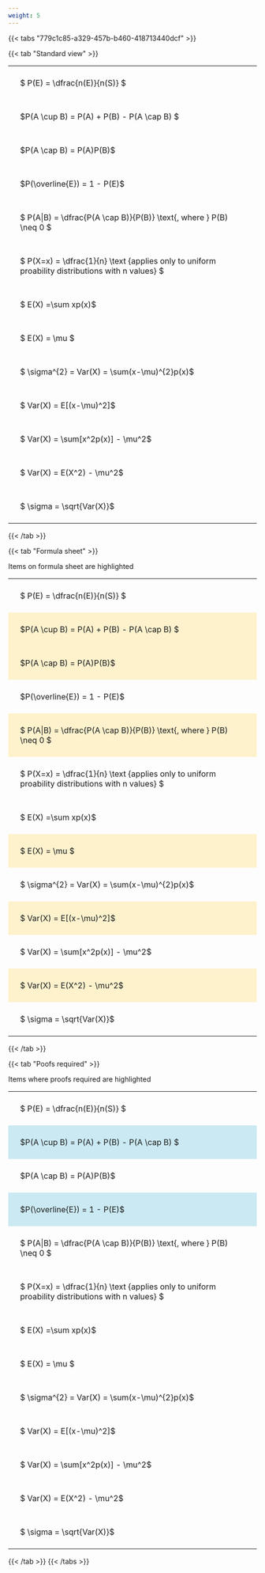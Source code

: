 ```yaml
---
weight: 5
---
```


{{< tabs "779c1c85-a329-457b-b460-418713440dcf" >}}

{{< tab "Standard view" >}}

<style type="text/css">
#T_8bdc6 th.col_heading {
  text-align: left;
  font-size: 1em;
}
#T_8bdc6 td {
  text-align: left;
  font-size: 1em;
  padding: 1.5em;
}
</style>
<table id="T_8bdc6">
  <thead>
  </thead>
  <tbody>
    <tr>
      <td id="T_8bdc6_row0_col0" class="data row0 col0" >$ P(E) = \dfrac{n(E)}{n(S)} $</td>
    </tr>
    <tr>
      <td id="T_8bdc6_row1_col0" class="data row1 col0" >$P(A \cup B) = P(A) + P(B) - P(A \cap B) $</td>
    </tr>
    <tr>
      <td id="T_8bdc6_row2_col0" class="data row2 col0" >$P(A \cap B)  = P(A)P(B)$</td>
    </tr>
    <tr>
      <td id="T_8bdc6_row3_col0" class="data row3 col0" >$P(\overline{E}) = 1 - P(E)$</td>
    </tr>
    <tr>
      <td id="T_8bdc6_row4_col0" class="data row4 col0" >$ P(A|B) = \dfrac{P(A \cap B)}{P(B)} \text{, where } P(B) \neq 0 $</td>
    </tr>
    <tr>
      <td id="T_8bdc6_row5_col0" class="data row5 col0" >$ P(X=x) =  \dfrac{1}{n} 
\text {applies only to uniform proability distributions with n values} $</td>
    </tr>
    <tr>
      <td id="T_8bdc6_row6_col0" class="data row6 col0" >$ E(X) =\sum xp(x)$</td>
    </tr>
    <tr>
      <td id="T_8bdc6_row7_col0" class="data row7 col0" >$ E(X) = \mu $</td>
    </tr>
    <tr>
      <td id="T_8bdc6_row8_col0" class="data row8 col0" >$ \sigma^{2} = Var(X) = \sum(x-\mu)^{2}p(x)$</td>
    </tr>
    <tr>
      <td id="T_8bdc6_row9_col0" class="data row9 col0" >$ Var(X) = E[(x-\mu)^2]$</td>
    </tr>
    <tr>
      <td id="T_8bdc6_row10_col0" class="data row10 col0" >$ Var(X) = \sum[x^2p(x)] - \mu^2$</td>
    </tr>
    <tr>
      <td id="T_8bdc6_row11_col0" class="data row11 col0" >$ Var(X) = E(X^2) - \mu^2$</td>
    </tr>
    <tr>
      <td id="T_8bdc6_row12_col0" class="data row12 col0" >$ \sigma = \sqrt{Var(X)}$</td>
    </tr>
  </tbody>
</table>
{{< /tab >}}

{{< tab "Formula sheet" >}}

Items on formula sheet are highlighted 
<br>
<style type="text/css">
#T_a396f th.col_heading {
  text-align: left;
  font-size: 1em;
}
#T_a396f td {
  text-align: left;
  font-size: 1em;
  padding: 1.5em;
}
#T_a396f_row0_col0, #T_a396f_row3_col0, #T_a396f_row5_col0, #T_a396f_row6_col0, #T_a396f_row8_col0, #T_a396f_row10_col0, #T_a396f_row12_col0 {
  background-color: rgba(0,0,0,0);
}
#T_a396f_row1_col0, #T_a396f_row2_col0, #T_a396f_row4_col0, #T_a396f_row7_col0, #T_a396f_row9_col0, #T_a396f_row11_col0 {
  background-color: rgba(255,194,10, 0.2);
}
</style>
<table id="T_a396f">
  <thead>
  </thead>
  <tbody>
    <tr>
      <td id="T_a396f_row0_col0" class="data row0 col0" >$ P(E) = \dfrac{n(E)}{n(S)} $</td>
    </tr>
    <tr>
      <td id="T_a396f_row1_col0" class="data row1 col0" >$P(A \cup B) = P(A) + P(B) - P(A \cap B) $</td>
    </tr>
    <tr>
      <td id="T_a396f_row2_col0" class="data row2 col0" >$P(A \cap B)  = P(A)P(B)$</td>
    </tr>
    <tr>
      <td id="T_a396f_row3_col0" class="data row3 col0" >$P(\overline{E}) = 1 - P(E)$</td>
    </tr>
    <tr>
      <td id="T_a396f_row4_col0" class="data row4 col0" >$ P(A|B) = \dfrac{P(A \cap B)}{P(B)} \text{, where } P(B) \neq 0 $</td>
    </tr>
    <tr>
      <td id="T_a396f_row5_col0" class="data row5 col0" >$ P(X=x) =  \dfrac{1}{n} 
\text {applies only to uniform proability distributions with n values} $</td>
    </tr>
    <tr>
      <td id="T_a396f_row6_col0" class="data row6 col0" >$ E(X) =\sum xp(x)$</td>
    </tr>
    <tr>
      <td id="T_a396f_row7_col0" class="data row7 col0" >$ E(X) = \mu $</td>
    </tr>
    <tr>
      <td id="T_a396f_row8_col0" class="data row8 col0" >$ \sigma^{2} = Var(X) = \sum(x-\mu)^{2}p(x)$</td>
    </tr>
    <tr>
      <td id="T_a396f_row9_col0" class="data row9 col0" >$ Var(X) = E[(x-\mu)^2]$</td>
    </tr>
    <tr>
      <td id="T_a396f_row10_col0" class="data row10 col0" >$ Var(X) = \sum[x^2p(x)] - \mu^2$</td>
    </tr>
    <tr>
      <td id="T_a396f_row11_col0" class="data row11 col0" >$ Var(X) = E(X^2) - \mu^2$</td>
    </tr>
    <tr>
      <td id="T_a396f_row12_col0" class="data row12 col0" >$ \sigma = \sqrt{Var(X)}$</td>
    </tr>
  </tbody>
</table>
{{< /tab >}}

{{< tab "Poofs required" >}}

Items where proofs required are highlighted 
<br>
<style type="text/css">
#T_87a26 th.col_heading {
  text-align: left;
  font-size: 1em;
}
#T_87a26 td {
  text-align: left;
  font-size: 1em;
  padding: 1.5em;
}
#T_87a26_row0_col0, #T_87a26_row2_col0, #T_87a26_row4_col0, #T_87a26_row5_col0, #T_87a26_row6_col0, #T_87a26_row7_col0, #T_87a26_row8_col0, #T_87a26_row9_col0, #T_87a26_row10_col0, #T_87a26_row11_col0, #T_87a26_row12_col0 {
  background-color: rgba(0,0,0,0);
}
#T_87a26_row1_col0, #T_87a26_row3_col0 {
  background-color: rgba(0,150,200, 0.2);
}
</style>
<table id="T_87a26">
  <thead>
  </thead>
  <tbody>
    <tr>
      <td id="T_87a26_row0_col0" class="data row0 col0" >$ P(E) = \dfrac{n(E)}{n(S)} $</td>
    </tr>
    <tr>
      <td id="T_87a26_row1_col0" class="data row1 col0" >$P(A \cup B) = P(A) + P(B) - P(A \cap B) $</td>
    </tr>
    <tr>
      <td id="T_87a26_row2_col0" class="data row2 col0" >$P(A \cap B)  = P(A)P(B)$</td>
    </tr>
    <tr>
      <td id="T_87a26_row3_col0" class="data row3 col0" >$P(\overline{E}) = 1 - P(E)$</td>
    </tr>
    <tr>
      <td id="T_87a26_row4_col0" class="data row4 col0" >$ P(A|B) = \dfrac{P(A \cap B)}{P(B)} \text{, where } P(B) \neq 0 $</td>
    </tr>
    <tr>
      <td id="T_87a26_row5_col0" class="data row5 col0" >$ P(X=x) =  \dfrac{1}{n} 
\text {applies only to uniform proability distributions with n values} $</td>
    </tr>
    <tr>
      <td id="T_87a26_row6_col0" class="data row6 col0" >$ E(X) =\sum xp(x)$</td>
    </tr>
    <tr>
      <td id="T_87a26_row7_col0" class="data row7 col0" >$ E(X) = \mu $</td>
    </tr>
    <tr>
      <td id="T_87a26_row8_col0" class="data row8 col0" >$ \sigma^{2} = Var(X) = \sum(x-\mu)^{2}p(x)$</td>
    </tr>
    <tr>
      <td id="T_87a26_row9_col0" class="data row9 col0" >$ Var(X) = E[(x-\mu)^2]$</td>
    </tr>
    <tr>
      <td id="T_87a26_row10_col0" class="data row10 col0" >$ Var(X) = \sum[x^2p(x)] - \mu^2$</td>
    </tr>
    <tr>
      <td id="T_87a26_row11_col0" class="data row11 col0" >$ Var(X) = E(X^2) - \mu^2$</td>
    </tr>
    <tr>
      <td id="T_87a26_row12_col0" class="data row12 col0" >$ \sigma = \sqrt{Var(X)}$</td>
    </tr>
  </tbody>
</table>
{{< /tab >}}
{{< /tabs >}}